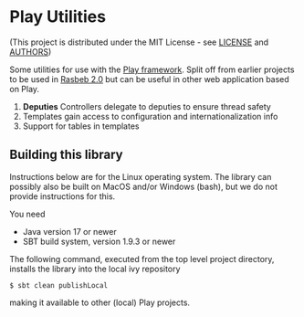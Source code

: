 # Play Utilities
(This project is distributed under the MIT License - see [LICENSE](LICENSE) and [AUTHORS](AUTHORS))

Some utilities for use with the [Play framework](https://www.playframework.com/).
Split off from earlier projects to be used in [Rasbeb 2.0](https://github.com/kcoolsae/Rasbeb2) but can
be useful in other web application based on Play.

1. **Deputies** Controllers delegate to deputies to ensure thread safety
2. Templates gain access to configuration and internationalization info
3. Support for tables in templates

## Building this library
Instructions below are for the Linux operating system. The library can possibly also be built
on MacOS and/or Windows (bash), but we do not provide instructions for this.

You need
* Java version 17 or newer
* SBT build system, version 1.9.3 or newer

The following command, executed from the top level project directory, installs the library into the local ivy repository 

    $ sbt clean publishLocal

making it available to other (local) Play projects.
